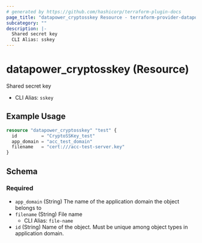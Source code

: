 ```yaml
---
# generated by https://github.com/hashicorp/terraform-plugin-docs
page_title: "datapower_cryptosskey Resource - terraform-provider-datapower"
subcategory: ""
description: |-
  Shared secret key
  CLI Alias: sskey
---
```


# datapower_cryptosskey (Resource)

Shared secret key
  - CLI Alias: `sskey`

## Example Usage

```terraform
resource "datapower_cryptosskey" "test" {
  id         = "CryptoSSKey_test"
  app_domain = "acc_test_domain"
  filename   = "cert:///acc-test-server.key"
}
```

<!-- schema generated by tfplugindocs -->
## Schema

### Required

- `app_domain` (String) The name of the application domain the object belongs to
- `filename` (String) File name
  - CLI Alias: `file-name`
- `id` (String) Name of the object. Must be unique among object types in application domain.
